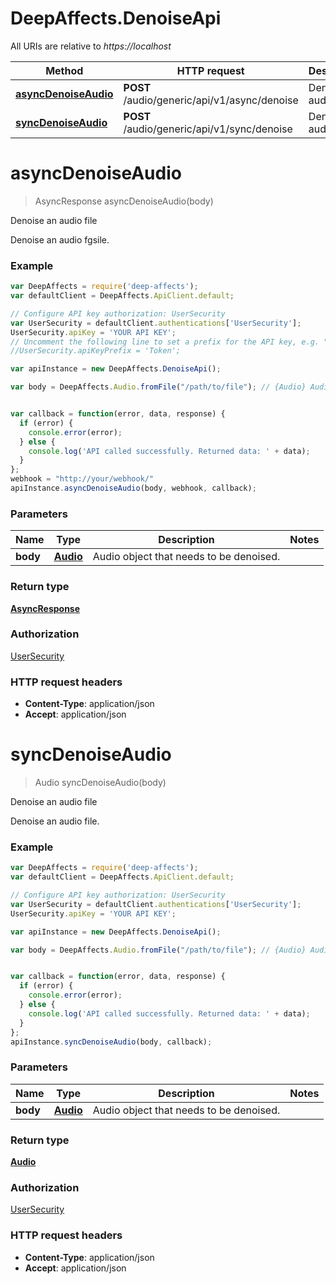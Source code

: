 # DeepAffects.DenoiseApi

All URIs are relative to *https://localhost*

Method | HTTP request | Description
------------- | ------------- | -------------
[**asyncDenoiseAudio**](DenoiseApi.md#asyncDenoiseAudio) | **POST** /audio/generic/api/v1/async/denoise | Denoise an audio file
[**syncDenoiseAudio**](DenoiseApi.md#syncDenoiseAudio) | **POST** /audio/generic/api/v1/sync/denoise | Denoise an audio file


<a name="asyncDenoiseAudio"></a>
# **asyncDenoiseAudio**
> AsyncResponse asyncDenoiseAudio(body)

Denoise an audio file

Denoise an audio fgsile.

### Example
```javascript
var DeepAffects = require('deep-affects');
var defaultClient = DeepAffects.ApiClient.default;

// Configure API key authorization: UserSecurity
var UserSecurity = defaultClient.authentications['UserSecurity'];
UserSecurity.apiKey = 'YOUR API KEY';
// Uncomment the following line to set a prefix for the API key, e.g. "Token" (defaults to null)
//UserSecurity.apiKeyPrefix = 'Token';

var apiInstance = new DeepAffects.DenoiseApi();

var body = DeepAffects.Audio.fromFile("/path/to/file"); // {Audio} Audio object


var callback = function(error, data, response) {
  if (error) {
    console.error(error);
  } else {
    console.log('API called successfully. Returned data: ' + data);
  }
};
webhook = "http://your/webhook/"
apiInstance.asyncDenoiseAudio(body, webhook, callback);
```

### Parameters

Name | Type | Description  | Notes
------------- | ------------- | ------------- | -------------
 **body** | [**Audio**](Audio.md)| Audio object that needs to be denoised. |

### Return type

[**AsyncResponse**](AsyncResponse.md)

### Authorization

[UserSecurity](../README.md#UserSecurity)

### HTTP request headers

 - **Content-Type**: application/json
 - **Accept**: application/json

<a name="syncDenoiseAudio"></a>
# **syncDenoiseAudio**
> Audio syncDenoiseAudio(body)

Denoise an audio file

Denoise an audio file.

### Example
```javascript
var DeepAffects = require('deep-affects');
var defaultClient = DeepAffects.ApiClient.default;

// Configure API key authorization: UserSecurity
var UserSecurity = defaultClient.authentications['UserSecurity'];
UserSecurity.apiKey = 'YOUR API KEY';

var apiInstance = new DeepAffects.DenoiseApi();

var body = DeepAffects.Audio.fromFile("/path/to/file"); // {Audio} Audio object


var callback = function(error, data, response) {
  if (error) {
    console.error(error);
  } else {
    console.log('API called successfully. Returned data: ' + data);
  }
};
apiInstance.syncDenoiseAudio(body, callback);
```

### Parameters

Name | Type | Description  | Notes
------------- | ------------- | ------------- | -------------
 **body** | [**Audio**](Audio.md)| Audio object that needs to be denoised. |

### Return type

[**Audio**](Audio.md)

### Authorization

[UserSecurity](../README.md#UserSecurity)

### HTTP request headers

 - **Content-Type**: application/json
 - **Accept**: application/json
